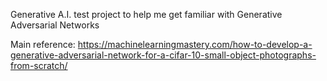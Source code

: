 Generative A.I. test project to help me get familiar with Generative Adversarial Networks

Main reference: https://machinelearningmastery.com/how-to-develop-a-generative-adversarial-network-for-a-cifar-10-small-object-photographs-from-scratch/ 
